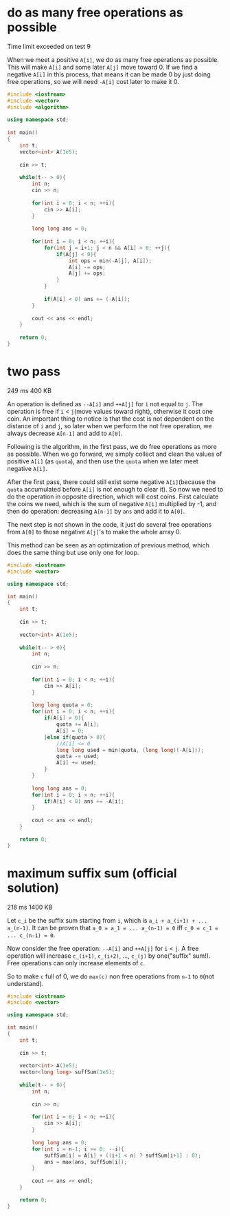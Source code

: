 # do as many free operations as possible
Time limit exceeded on test 9

When we meet a positive `A[i]`, we do as many free operations as possible. This will make `A[i]` and some later `A[j]` move toward 0. If we find a negative `A[i]` in this process, that means it can be made 0 by just doing free operations, so we will need `-A[i]` cost later to make it 0.

```cpp
#include <iostream>
#include <vector>
#include <algorithm>
 
using namespace std;
 
int main()
{
    int t;
    vector<int> A(1e5);
    
    cin >> t;
    
    while(t-- > 0){
        int n;
        cin >> n;
        
        for(int i = 0; i < n; ++i){
            cin >> A[i];
        }
        
        long long ans = 0;
        
        for(int i = 0; i < n; ++i){
            for(int j = i+1; j < n && A[i] > 0; ++j){
                if(A[j] < 0){
                    int ops = min(-A[j], A[i]);
                    A[i] -= ops;
                    A[j] += ops;
                }
            }
            
            if(A[i] < 0) ans += (-A[i]);
        }
        
        cout << ans << endl;
    }
 
    return 0;
}
```

# two pass

249 ms	400 KB

An operation is defined as `--A[i]` and `++A[j]` for `i` not equal to `j`. 
The operation is free if `i` < `j`(move values toward right), otherwise it cost one coin. 
An important thing to notice is that the cost is not dependent on the distance of `i` and `j`, 
so later when we perform the not free operation, we always decrease `A[n-1]` and add to `A[0]`.

Following is the algorithm, in the first pass, we do free operations as more as possible. 
When we go forward, we simply collect and clean the values of positive `A[i]` (as `quota`), and then use the `quota` when we later meet negative `A[i]`.

After the first pass, there could still exist some negative `A[i]`(because the `quota` accumulated before `A[i]` is not enough to clear it). 
So now we need to do the operation in opposite direction, which will cost coins. 
First calculate the coins we need, which is the sum of negative `A[i]` multiplied by -1, and then do operation: decreasing `A[n-1]` by `ans` and add it to `A[0]`. 

The next step is not shown in the code, it just do several free operations from `A[0]` to those negative `A[j]`'s to make the whole array 0. 

This method can be seen as an optimization of previous method, which does the same thing but use only one for loop. 

```cpp
#include <iostream>
#include <vector>

using namespace std;

int main()
{
    int t;
    
    cin >> t;
    
    vector<int> A(1e5);
    
    while(t-- > 0){
        int n;
        
        cin >> n;
        
        for(int i = 0; i < n; ++i){
            cin >> A[i];
        }
        
        long long quota = 0;
        for(int i = 0; i < n; ++i){
            if(A[i] > 0){
                quota += A[i];
                A[i] = 0;
            }else if(quota > 0){
                //A[i] <= 0
                long long used = min(quota, (long long)(-A[i]));
                quota -= used;
                A[i] += used;
            }
        }
        
        long long ans = 0;
        for(int i = 0; i < n; ++i){
            if(A[i] < 0) ans += -A[i];
        }
        
        cout << ans << endl;
    }

    return 0;
}
```

# maximum suffix sum (official solution)
218 ms	1400 KB

Let `c_i` be the suffix sum starting from `i`, which is `a_i + a_(i+1) + ... a_(n-1)`. 
It can be proven that `a_0 = a_1 = ... a_(n-1) = 0` iff `c_0 = c_1 = ... c_(n-1) = 0`.

Now consider the free operation: `--A[i]` and `++A[j]` for `i` < `j`.
A free operation will increase `c_(i+1)`, `c_(i+2)`, ..., `c_(j)` by one("suffix" sum!).
Free operations can only increase elements of `c`.

So to make `c` full of 0, 
we do `max(c)` non free operations from `n-1` to `0`(not understand).

```cpp
#include <iostream>
#include <vector>

using namespace std;

int main()
{
    int t;
    
    cin >> t;
    
    vector<int> A(1e5);
    vector<long long> suffSum(1e5);
    
    while(t-- > 0){
        int n;
        
        cin >> n;
        
        for(int i = 0; i < n; ++i){
            cin >> A[i];
        }
        
        long long ans = 0;
        for(int i = n-1; i >= 0; --i){
            suffSum[i] = A[i] + ((i+1 < n) ? suffSum[i+1] : 0);
            ans = max(ans, suffSum[i]);
        }
        
        cout << ans << endl;
    }

    return 0;
}
```
